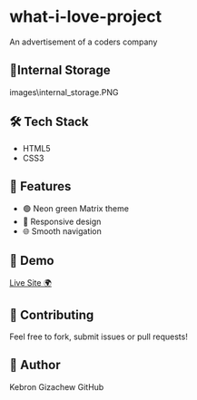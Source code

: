 # what-i-love-project
An advertisement of a coders company
## 🧾Internal Storage
images\internal_storage.PNG
## 🛠️ Tech Stack
- HTML5
- CSS3
## 🚀 Features
- 🟢 Neon green Matrix theme
- 🎯 Responsive design
- 🌐 Smooth navigation
 ## 📸 Demo
[Live Site 🌍](https://what-i-love-project.vercel.app/)
## 🤝 Contributing
Feel free to fork, submit issues or pull requests!
## 👤 Author
Kebron Gizachew
GitHub


